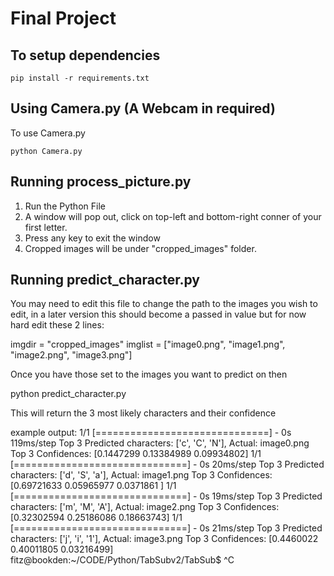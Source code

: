 # Final Project

## To setup dependencies
```
pip install -r requirements.txt
```

## Using Camera.py (A Webcam in required)
To use Camera.py
```
python Camera.py
```


## Running process_picture.py

1. Run the Python File
2. A window will pop out, click on top-left and bottom-right conner of your first letter.
3. Press any key to exit the window
4. Cropped images will be under "cropped_images" folder.

## Running predict_character.py

You may need to edit this file to change the path to the images you wish to edit, in a later version this should
become a passed in value but for now hard edit these 2 lines:

imgdir = "cropped_images"
imglist = ["image0.png", "image1.png", "image2.png", "image3.png"]

Once you have those set to the images you want to predict on then

python predict_character.py

This will return the 3 most likely characters and their confidence

example output:
1/1 [==============================] - 0s 119ms/step
Top 3 Predicted characters: ['c', 'C', 'N'], Actual: image0.png
Top 3 Confidences: [0.1447299  0.13384989 0.09934802]
1/1 [==============================] - 0s 20ms/step
Top 3 Predicted characters: ['d', 'S', 'a'], Actual: image1.png
Top 3 Confidences: [0.69721633 0.05965977 0.0371861 ]
1/1 [==============================] - 0s 19ms/step
Top 3 Predicted characters: ['m', 'M', 'A'], Actual: image2.png
Top 3 Confidences: [0.32302594 0.25186086 0.18663743]
1/1 [==============================] - 0s 21ms/step
Top 3 Predicted characters: ['j', 'i', '1'], Actual: image3.png
Top 3 Confidences: [0.4460022  0.40011805 0.03216499]
fitz@bookden:~/CODE/Python/TabSubv2/TabSub$ ^C
